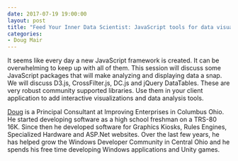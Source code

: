 ```yaml
---
date: 2017-07-19 19:00:00
layout: post
title: "Feed Your Inner Data Scientist: JavaScript tools for data visualization and filtering!"
categories:
- Doug Mair
---
```


It seems like every day a new JavaScript framework is created. It can be
overwhelming to keep up with all of them. This session will discuss some
JavaScript packages that will make analyzing and displaying data a snap. We
will discuss D3.js, CrossFilter.js, DC.js and jQuery DataTables. These are
very robust community supported libraries. Use them in your client application
to add interactive visualizations and data analysis tools.

[Doug](mailto:doug.mair@gmail.com) is a Principal Consultant at Improving Enterprises
in Columbus Ohio. He started developing software as a high school freshman on
a TRS-80 16K. Since then he developed software for Graphics Kiosks, Rules
Engines, Specialized Hardware and ASP.Net websites. Over the last few years, he
has helped grow the Windows Developer Community in Central Ohio and he spends
his free time developing Windows applications and Unity games.
